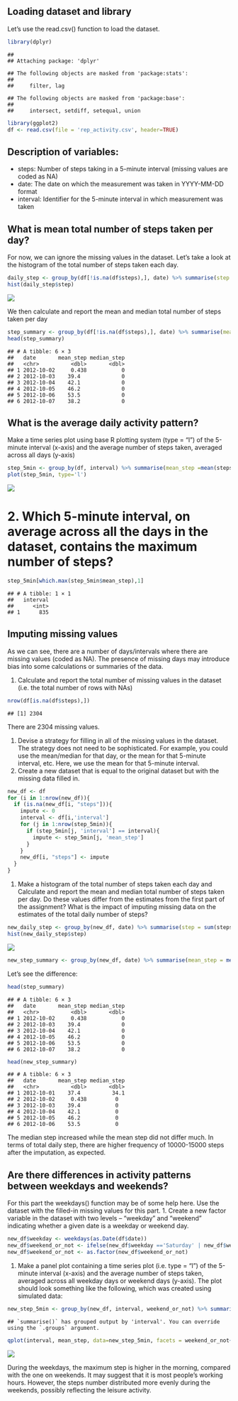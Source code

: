 ## Loading dataset and library

Let’s use the read.csv() function to load the dataset.

``` r
library(dplyr)
```

    ## 
    ## Attaching package: 'dplyr'

    ## The following objects are masked from 'package:stats':
    ## 
    ##     filter, lag

    ## The following objects are masked from 'package:base':
    ## 
    ##     intersect, setdiff, setequal, union

``` r
library(ggplot2)
df <- read.csv(file = 'rep_activity.csv', header=TRUE)
```

## Description of variables:

-   steps: Number of steps taking in a 5-minute interval (missing values
    are coded as NA)
-   date: The date on which the measurement was taken in YYYY-MM-DD
    format
-   interval: Identifier for the 5-minute interval in which measurement
    was taken

## What is mean total number of steps taken per day?

For now, we can ignore the missing values in the dataset. Let’s take a
look at the histogram of the total number of steps taken each day.

``` r
daily_step <- group_by(df[!is.na(df$steps),], date) %>% summarise(step = sum(steps))
hist(daily_step$step)
```

![](PA1_template_files/figure-markdown_github/unnamed-chunk-1-1.png)

We then calculate and report the mean and median total number of steps
taken per day

``` r
step_summary <- group_by(df[!is.na(df$steps),], date) %>% summarise(mean_step = mean(steps), median_step = median(steps))
head(step_summary)
```

    ## # A tibble: 6 × 3
    ##   date       mean_step median_step
    ##   <chr>          <dbl>       <dbl>
    ## 1 2012-10-02     0.438           0
    ## 2 2012-10-03    39.4             0
    ## 3 2012-10-04    42.1             0
    ## 4 2012-10-05    46.2             0
    ## 5 2012-10-06    53.5             0
    ## 6 2012-10-07    38.2             0

## What is the average daily activity pattern?

Make a time series plot using base R plotting system (type = “l”) of the
5-minute interval (x-axis) and the average number of steps taken,
averaged across all days (y-axis)

``` r
step_5min <- group_by(df, interval) %>% summarise(mean_step =mean(steps, na.rm=TRUE))
plot(step_5min, type='l')
```

![](PA1_template_files/figure-markdown_github/unnamed-chunk-3-1.png)

# 2. Which 5-minute interval, on average across all the days in the dataset, contains the maximum number of steps?

``` r
step_5min[which.max(step_5min$mean_step),1]
```

    ## # A tibble: 1 × 1
    ##   interval
    ##      <int>
    ## 1      835

## Imputing missing values

As we can see, there are a number of days/intervals where there are
missing values (coded as NA). The presence of missing days may introduce
bias into some calculations or summaries of the data.

1.  Calculate and report the total number of missing values in the
    dataset (i.e. the total number of rows with NAs)

``` r
nrow(df[is.na(df$steps),])
```

    ## [1] 2304

There are 2304 missing values.

1.  Devise a strategy for filling in all of the missing values in the
    dataset. The strategy does not need to be sophisticated. For
    example, you could use the mean/median for that day, or the mean for
    that 5-minute interval, etc. Here, we use the mean for that 5-minute
    interval.
2.  Create a new dataset that is equal to the original dataset but with
    the missing data filled in.

``` r
new_df <- df
for (i in 1:nrow(new_df)){
  if (is.na(new_df[i, "steps"])){
    impute <- 0
    interval <- df[i,'interval']
    for (j in 1:nrow(step_5min)){
      if (step_5min[j, 'interval'] == interval){
        impute <- step_5min[j, 'mean_step']
      }
    }
    new_df[i, "steps"] <- impute
  }
}
```

1.  Make a histogram of the total number of steps taken each day and
    Calculate and report the mean and median total number of steps taken
    per day. Do these values differ from the estimates from the first
    part of the assignment? What is the impact of imputing missing data
    on the estimates of the total daily number of steps?

``` r
new_daily_step <- group_by(new_df, date) %>% summarise(step = sum(steps))
hist(new_daily_step$step)
```

![](PA1_template_files/figure-markdown_github/unnamed-chunk-7-1.png)

``` r
new_step_summary <- group_by(new_df, date) %>% summarise(mean_step = mean(steps), median_step = median(steps))
```

Let’s see the difference:

``` r
head(step_summary)
```

    ## # A tibble: 6 × 3
    ##   date       mean_step median_step
    ##   <chr>          <dbl>       <dbl>
    ## 1 2012-10-02     0.438           0
    ## 2 2012-10-03    39.4             0
    ## 3 2012-10-04    42.1             0
    ## 4 2012-10-05    46.2             0
    ## 5 2012-10-06    53.5             0
    ## 6 2012-10-07    38.2             0

``` r
head(new_step_summary)
```

    ## # A tibble: 6 × 3
    ##   date       mean_step median_step
    ##   <chr>          <dbl>       <dbl>
    ## 1 2012-10-01    37.4          34.1
    ## 2 2012-10-02     0.438         0  
    ## 3 2012-10-03    39.4           0  
    ## 4 2012-10-04    42.1           0  
    ## 5 2012-10-05    46.2           0  
    ## 6 2012-10-06    53.5           0

The median step increased while the mean step did not differ much. In
terms of total daily step, there are higher frequency of 10000-15000
steps after the imputation, as expected.

## Are there differences in activity patterns between weekdays and weekends?

For this part the weekdays() function may be of some help here. Use the
dataset with the filled-in missing values for this part. 1. Create a new
factor variable in the dataset with two levels – “weekday” and “weekend”
indicating whether a given date is a weekday or weekend day.

``` r
new_df$weekday <- weekdays(as.Date(df$date))
new_df$weekend_or_not <- ifelse(new_df$weekday =='Saturday' | new_df$weekday == 'Sunday', 'weekend', 'weekday')
new_df$weekend_or_not <- as.factor(new_df$weekend_or_not)
```

1.  Make a panel plot containing a time series plot (i.e. type = “l”) of
    the 5-minute interval (x-axis) and the average number of steps
    taken, averaged across all weekday days or weekend days (y-axis).
    The plot should look something like the following, which was created
    using simulated data:

``` r
new_step_5min <- group_by(new_df, interval, weekend_or_not) %>% summarise(mean_step =mean(steps))
```

    ## `summarise()` has grouped output by 'interval'. You can override using the `.groups` argument.

``` r
qplot(interval, mean_step, data=new_step_5min, facets = weekend_or_not~., geom='line')
```

![](PA1_template_files/figure-markdown_github/unnamed-chunk-10-1.png)

During the weekdays, the maximum step is higher in the morning, compared
with the one on weekends. It may suggest that it is most people’s
working hours. However, the steps number distributed more evenly during
the weekends, possibly reflecting the leisure activity.

